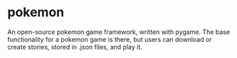 # pokemon
An open-source pokemon game framework, written with pygame. The base functionality for a pokemon game is there, but users can download or create stories, stored in .json files, and play it. 